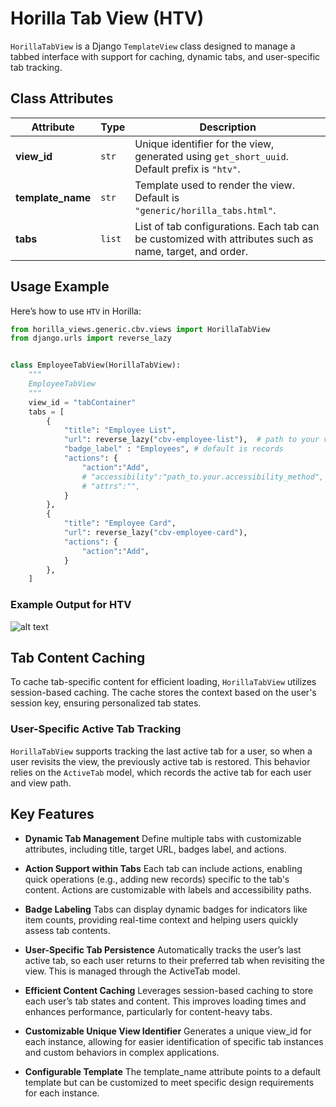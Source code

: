 
# Horilla Tab View (HTV)

`HorillaTabView` is a Django `TemplateView` class designed to manage a tabbed interface with support for caching, dynamic tabs, and user-specific tab tracking.

## Class Attributes

| Attribute         | Type   | Description                                                                                             |
| ----------------- | ------ | ------------------------------------------------------------------------------------------------------- |
| **view_id**       | `str`  | Unique identifier for the view, generated using `get_short_uuid`. Default prefix is `"htv"`.            |
| **template_name** | `str`  | Template used to render the view. Default is `"generic/horilla_tabs.html"`.                             |
| **tabs**          | `list` | List of tab configurations. Each tab can be customized with attributes such as name, target, and order. |

## Usage Example

Here’s how to use `HTV` in Horilla:

```python
from horilla_views.generic.cbv.views import HorillaTabView
from django.urls import reverse_lazy


class EmployeeTabView(HorillaTabView):
    """
    EmployeeTabView
    """
    view_id = "tabContainer"
    tabs = [
        {
            "title": "Employee List",
            "url": reverse_lazy("cbv-employee-list"),  # path to your view
            "badge_label" : "Employees", # default is records
            "actions": {
                "action":"Add",
                # "accessibility":"path_to.your.accessibility_method",
                # "attrs":"",
            }
        },
        {
            "title": "Employee Card",
            "url": reverse_lazy("cbv-employee-card"), 
            "actions": {
                "action":"Add",
            }
        },
    ]
```

### Example Output for HTV

![alt text](media/htv.png.png)

## Tab Content Caching

To cache tab-specific content for efficient loading, `HorillaTabView` utilizes session-based caching. The cache stores the context based on the user's session key, ensuring personalized tab states.

### User-Specific Active Tab Tracking

`HorillaTabView` supports tracking the last active tab for a user, so when a user revisits the view, the previously active tab is restored. This behavior relies on the `ActiveTab` model, which records the active tab for each user and view path.


## Key Features
- **Dynamic Tab Management**
 Define multiple tabs with customizable attributes, including title, target URL, badges label, and actions.

- **Action Support within Tabs**
 Each tab can include actions, enabling quick operations (e.g., adding new records) specific to the tab's content. Actions are customizable with labels and accessibility paths.

- **Badge Labeling**
 Tabs can display dynamic badges for indicators like item counts, providing real-time context and helping users quickly assess tab contents.

- **User-Specific Tab Persistence**
 Automatically tracks the user’s last active tab, so each user returns to their preferred tab when revisiting the view. This is managed through the ActiveTab model.

- **Efficient Content Caching**
Leverages session-based caching to store each user’s tab states and content. This improves loading times and enhances performance, particularly for content-heavy tabs.

- **Customizable Unique View Identifier**
Generates a unique view_id for each instance, allowing for easier identification of specific tab instances and custom behaviors in complex applications.

- **Configurable Template**
The template_name attribute points to a default template but can be customized to meet specific design requirements for each instance.